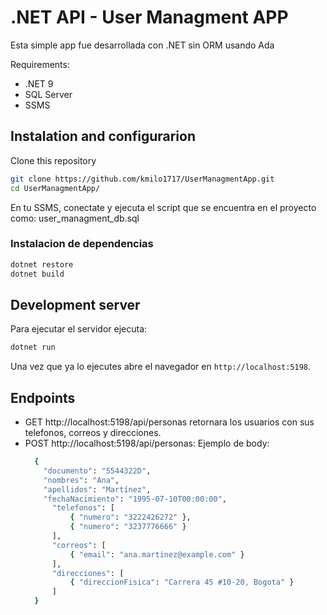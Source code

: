 # .NET API - User Managment APP

Esta simple app fue desarrollada con .NET sin ORM usando Ada


Requirements:
- .NET 9
- SQL Server
- SSMS
## Instalation and configurarion

Clone this repository

```bash
git clone https://github.com/kmilo1717/UserManagmentApp.git
cd UserManagmentApp/
```

En tu SSMS, conectate y ejecuta el script que se encuentra en el proyecto como: user_managment_db.sql

### Instalacion de dependencias

```bash
dotnet restore
dotnet build
```

## Development server

Para ejecutar el servidor ejecuta:

```bash
dotnet run
```
Una vez que ya lo ejecutes abre el navegador en  `http://localhost:5198`. 

## Endpoints

- GET http://localhost:5198/api/personas retornara los usuarios con sus telefonos, correos y direcciones.
- POST http://localhost:5198/api/personas:
  Ejemplo de body:
  ```bash
    {
      "documento": "5544322D",
      "nombres": "Ana",
      "apellidos": "Martínez",
      "fechaNacimiento": "1995-07-10T00:00:00",
        "telefonos": [
            { "numero": "3222426272" },
            { "numero": "3237776666" }
        ],
        "correos": [
            { "email": "ana.martinez@example.com" }
        ],
        "direcciones": [
            { "direccionFisica": "Carrera 45 #10-20, Bogota" }
        ]
    }
  ```
